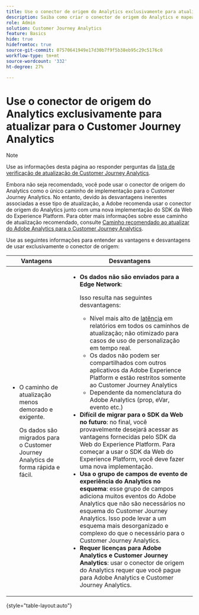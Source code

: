 ```yaml
---
title: Use o conector de origem do Analytics exclusivamente para atualizar para o Customer Journey Analytics
description: Saiba como criar o conector de origem do Analytics e mapear campos
role: Admin
solution: Customer Journey Analytics
feature: Basics
hide: true
hidefromtoc: true
source-git-commit: 07570641949e17d30b7f9f5b38eb95c29c5176c0
workflow-type: tm+mt
source-wordcount: '332'
ht-degree: 27%

---
```


# Use o conector de origem do Analytics exclusivamente para atualizar para o Customer Journey Analytics

>[!NOTE]
> 
>Use as informações desta página ao responder perguntas da [lista de verificação de atualização de Customer Journey Analytics](https://gigazelle.github.io/cja-ttv/).

Embora não seja recomendado, você pode usar o conector de origem do Analytics como o único caminho de implementação para o Customer Journey Analytics. No entanto, devido às desvantagens inerentes associadas a esse tipo de atualização, a Adobe recomenda usar o conector de origem do Analytics junto com uma nova implementação do SDK da Web do Experience Platform. Para obter mais informações sobre esse caminho de atualização recomendado, consulte [Caminho recomendado ao atualizar do Adobe Analytics para o Customer Journey Analytics](/help/getting-started/cja-upgrade/cja-upgrade-recommendations.md).

Use as seguintes informações para entender as vantagens e desvantagens de usar exclusivamente o conector de origem:

| Vantagens | Desvantagens |
|----------|---------|
| <ul><li>O caminho de atualização menos demorado e exigente. <p>Os dados são migrados para o Customer Journey Analytics de forma rápida e fácil.</p></li></ul> | <ul><li>**Os dados não são enviados para a Edge Network**: <p>Isso resulta nas seguintes desvantagens:</p><ul><li>Nível mais alto de [latência](/help/technotes/guardrails.md#latencies) em relatórios em todos os caminhos de atualização; não otimizado para casos de uso de personalização em tempo real.</li><li>Os dados não podem ser compartilhados com outros aplicativos da Adobe Experience Platform e estão restritos somente ao Customer Journey Analytics</li><li>Dependente da nomenclatura do Adobe Analytics (prop, eVar, evento etc.)</li></ul><li>**Difícil de migrar para o SDK da Web no futuro**: no final, você provavelmente desejará acessar as vantagens fornecidas pelo SDK da Web do Experience Platform. Para começar a usar o SDK da Web do Experience Platform, você deve fazer uma nova implementação.</li><li>**Usa o grupo de campos de evento de experiência do Analytics no esquema**: esse grupo de campos adiciona muitos eventos do Adobe Analytics que não são necessários no esquema do Customer Journey Analytics.  Isso pode levar a um esquema mais desorganizado e complexo do que o necessário para o Customer Journey Analytics.</li><li>**Requer licenças para Adobe Analytics e Customer Journey Analytics**: usar o conector de origem do Analytics requer que você pague para Adobe Analytics e Customer Journey Analytics.</li></ul> |

{style="table-layout:auto"}

